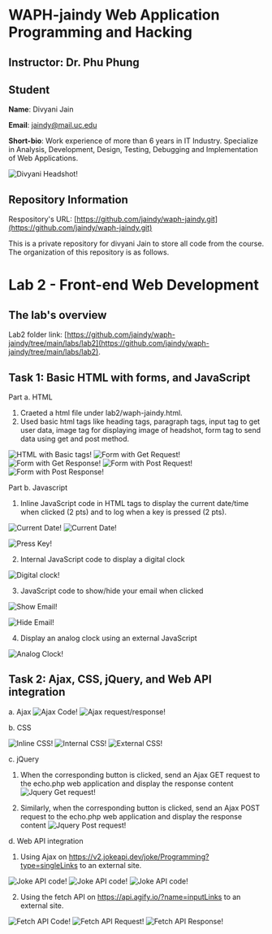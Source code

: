 # WAPH-jaindy Web Application Programming and Hacking

## Instructor: Dr. Phu Phung

## Student

**Name**: Divyani Jain

**Email**: jaindy@mail.uc.edu

**Short-bio**: Work experience of more than 6 years in IT Industry. Specialize in Analysis, Development, Design, Testing, Debugging and Implementation of Web Applications. 

![Divyani Headshot!](/labs/lab2/Images/Divyani_Jain.jpg)

## Repository Information

Respository's URL: [https://github.com/jaindy/waph-jaindy.git](https://github.com/jaindy/waph-jaindy.git)

This is a private repository for divyani Jain to store all code from the course. The organization of this repository is as follows.

# Lab 2 - Front-end Web Development 

## The lab's overview

Lab2 folder link: [https://github.com/jaindy/waph-jaindy/tree/main/labs/lab2](https://github.com/jaindy/waph-jaindy/tree/main/labs/lab2).

## Task 1: Basic HTML with forms, and JavaScript

Part a. HTML

1. Craeted a html file under lab2/waph-jaindy.html.
2. Used basic html tags like heading tags, paragraph tags, input tag to get user data, image tag for displaying image of headshot, form tag to send data using get and post method.

![HTML with Basic tags!](/labs/lab2/Images/Task1_Part_a.png)
![Form with Get Request!](/labs/lab2/Images/GetReq.png)
![Form with Get Response!](/labs/lab2/Images/GetRes.png)
![Form with Post Request!](/labs/lab2/Images/PostReq.png)
![Form with Post Response!](/labs/lab2/Images/PostRes.png)


 
Part b. Javascript

1. Inline JavaScript code in HTML tags to display the current date/time when clicked (2 pts) and to log when a key is pressed (2 pts).

![Current Date!](/labs/lab2/Images/DateDisplay.png)
![Current Date!](/labs/lab2/Images/ShowDateFunction.png)

![Press Key!](/labs/lab2/Images/PressKey.png)

2. Internal JavaScript code to display a digital clock

![Digital clock!](/labs/lab2/Images/DigitalClock.png)

3. JavaScript code to show/hide your email when clicked

![Show Email!](/labs/lab2/Images/ShowEmail.png)

![Hide Email!](/labs/lab2/Images/HideEmail.png)

4. Display an analog clock using an external JavaScript

![Analog Clock!](/labs/lab2/Images/AnalogClock.png)

## Task 2: Ajax, CSS, jQuery, and Web API integration
a. Ajax
![Ajax Code!](/labs/lab2/Images/AjaxCodewithUI.png)
![Ajax request/response!](/labs/lab2/Images/Ajax_bowser.png)

b. CSS

![Inline CSS!](/labs/lab2/Images/InlineCSS.png)
![Internal CSS!](/labs/lab2/Images/InternalCSS.png)
![External CSS!](/labs/lab2/Images/ExternalCSS.png)

c. jQuery 
1. When the corresponding button is clicked, send an Ajax GET request to the echo.php web application and display the response content
![Jquery Get request!](/labs/lab2/Images/JqueryGet.png)

3. Similarly, when the corresponding button is clicked, send an Ajax POST request to the echo.php web application and display the response content
![Jquery Post request!](/labs/lab2/Images/JqueryPost.png)

d. Web API integration

1. Using Ajax on https://v2.jokeapi.dev/joke/Programming?type=singleLinks to an external site.

![Joke API code!](/labs/lab2/Images/jokeAPI.png)
![Joke API code!](/labs/lab2/Images/JokeAPIRequest.png)
![Joke API code!](/labs/lab2/Images/JokeAPIResponse.png)


2. Using the fetch API on https://api.agify.io/?name=inputLinks to an external site.

![Fetch API Code!](/labs/lab2/Images/GuessAgeFetchAPI.png)
![Fetch API Request!](/labs/lab2/Images/FetchRequest.png)
![Fetch API Response!](/labs/lab2/Images/FetchResponse.png)
